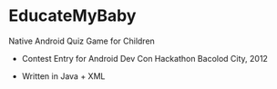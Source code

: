 # EducateMyBaby
Native Android Quiz Game for Children

- Contest Entry for Android Dev Con Hackathon Bacolod City, 2012

- Written in Java + XML
